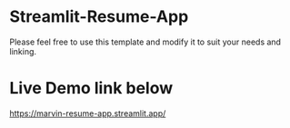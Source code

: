 # Streamlit-Resume-App
Please feel free to use this template and modify it to suit your needs and linking.

# Live Demo link below
https://marvin-resume-app.streamlit.app/
